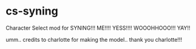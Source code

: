 # cs-syning
Character Select mod for SYNING!!! ME!!!! YESS!!!! WOOOHHOOO!!! YAY!!

umm.. credits to charlotte for making the model.. thank you charlotte!!!
